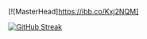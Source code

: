 [![MasterHead]https://ibb.co/Kxj2NQM]

[![GitHub Streak](http://github-readme-streak-stats.herokuapp.com?user=supersanta183&theme=transparent&hide_border=true&date_format=M%20j%5B%2C%20Y%5D)](https://git.io/streak-stats)

<!--
**supersanta183/supersanta183** is a ✨ _special_ ✨ repository because its `README.md` (this file) appears on your GitHub profile.

-->

